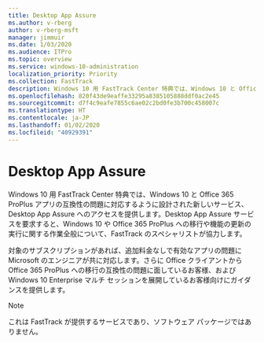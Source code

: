```yaml
---
title: Desktop App Assure
ms.author: v-rberg
author: v-rberg-msft
manager: jimmuir
ms.date: 1/03/2020
ms.audience: ITPro
ms.topic: overview
ms.service: windows-10-administration
localization_priority: Priority
ms.collection: FastTrack
description: Windows 10 用 FastTrack Center 特典では、Windows 10 と Office 365 ProPlus アプリの互換性の問題に対応するために設計されたサービス、Desktop App Assure へのアクセスを提供します。
ms.openlocfilehash: 820f43de9eaffe33295a8385105888ddf0ac2e45
ms.sourcegitcommit: d7f4c9eafe7855c6ae02c2bd0fe3b700c458007c
ms.translationtype: HT
ms.contentlocale: ja-JP
ms.lasthandoff: 01/02/2020
ms.locfileid: "40929391"
---
```

# <a name="desktop-app-assure"></a>Desktop App Assure

Windows 10 用 FastTrack Center 特典では、Windows 10 と Office 365 ProPlus アプリの互換性の問題に対応するように設計された新しいサービス、Desktop App Assure へのアクセスを提供します。Desktop App Assure サービスを要求すると、Windows 10 や Office 365 ProPlus への移行や機能の更新の実行に関する作業全般について、FastTrack のスペシャリストが協力します。 

対象のサブスクリプションがあれば、追加料金なしで有効なアプリの問題に Microsoft のエンジニアが共に対応します。さらに Office クライアントから Office 365 ProPlus への移行の互換性の問題に面しているお客様、および Windows 10 Enterprise マルチ セッションを展開しているお客様向けにガイダンスを提供します。 

  > [!NOTE]
> これは FastTrack が提供するサービスであり、ソフトウェア パッケージではありません。

    

 
